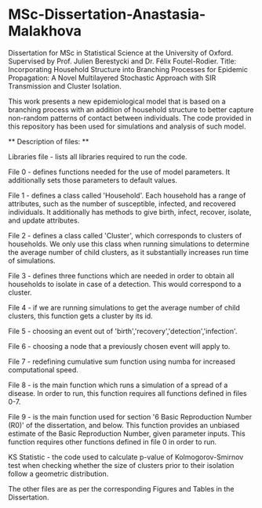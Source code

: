 # MSc-Dissertation-Anastasia-Malakhova
Dissertation for MSc in Statistical Science at the University of Oxford. Supervised by Prof. Julien Berestycki and Dr. Félix Foutel-Rodier. Title: Incorporating Household Structure into Branching Processes for Epidemic Propagation: A Novel Multilayered Stochastic Approach with SIR Transmission and Cluster Isolation.

This work presents a new epidemiological model that is based on a branching process with an addition of household structure to better capture non-random patterns of contact between individuals. The code provided in this repository has been used for simulations and analysis of such model. 

** Description of files: **

Libraries file - lists all libraries required to run the code.

File 0 - defines functions needed for the use of model parameters. It additionally sets those parameters to default values.

File 1 - defines a class called 'Household'. Each household has a range of attributes, such as the number of susceptible, infected, and recovered
individuals. It additionally has methods to give birth, infect, recover, isolate, and update attributes. 

File 2 - defines a class called 'Cluster', which corresponds to clusters of households. We only use this class when running simulations to determine the average number of child clusters, as it substantially increases run time of simulations. 

File 3 - defines three functions which are needed in order to obtain all households to isolate in case of a detection. This would correspond to a cluster. 

File 4 - if we are running simulations to get the average number of child clusters, this function gets a cluster by its id.

File 5 - choosing an event out of 'birth','recovery','detection','infection'.

File 6 - choosing a node that a previously chosen event will apply to. 

File 7 - redefining cumulative sum function using numba for increased computational speed.

File 8 - is the main function which runs a simulation of a spread of a disease. In order to run, this function requires all functions defined in files 0-7. 

File 9 - is the main function used for section '6 Basic Reproduction Number (R0)' of the dissertation, and below. This function provides an unbiased estimate of the Basic Reproduction Number, given parameter inputs. This function requires other functions defined in file 0 in order to run. 

KS Statistic - the code used to calculate p-value of Kolmogorov-Smirnov test when checking whether the size of clusters prior to their isolation follow a geometric distribution. 

The other files are as per the corresponding Figures and Tables in the Dissertation.




